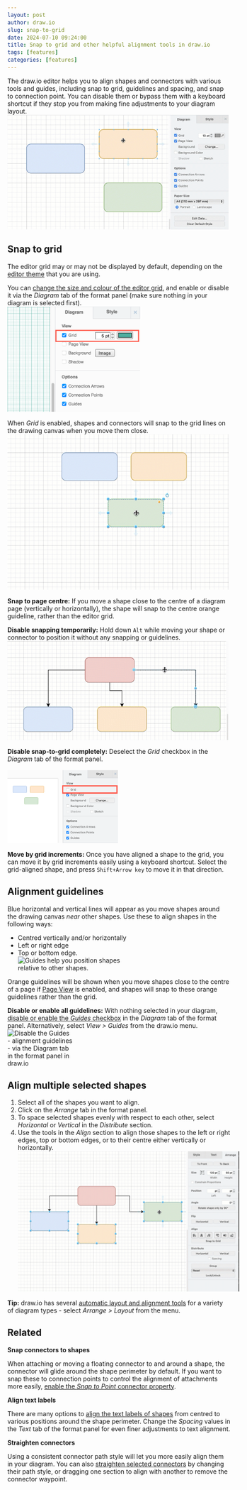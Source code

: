```yaml
---
layout: post
author: draw.io
slug: snap-to-grid
date: 2024-07-10 09:24:00
title: Snap to grid and other helpful alignment tools in draw.io
tags: [features]
categories: [features]
---
```


The draw.io editor helps you to align shapes and connectors with various tools and guides, including snap to grid, guidelines and spacing, and snap to connection point. You can disable them or bypass them with a keyboard shortcut if they stop you from making fine adjustments to your diagram layout. 
<br /><img src="/assets/img/blog/snap-to-grid-guides.gif" style="width=100%;max-width:500px;height:auto;" alt="Shapes will snap to the grid in draw.io unless you disable it via the Arrange tab of the format panel">

## Snap to grid

The editor grid may or may not be displayed by default, depending on the [editor theme](/doc/faq/editor-theme-change.html) that you are using. 

You can [change the size and colour of the editor grid](/doc/faq/editor-grid-change.html), and enable or disable it via the _Diagram_ tab of the format panel (make sure nothing in your diagram is selected first).
<br /><img src="/assets/img/blog/diagram-tab-grid-closeup.png" style="width=100%;max-width:300px;height:auto;" alt="Change how the grid is displayed on the drawing canvas in draw.io via the Diagram tab in the format panel"> 

When _Grid_ is enabled, shapes and connectors will snap to the grid lines on the drawing canvas when you move them close. 
<br /><img src="/assets/img/blog/snap-to-grid-alt.gif" style="width=100%;max-width:500px;height:auto;" alt="Hold down Alt while moving a shape to stop it from snapping to the grid or page center">

**Snap to page centre:** If you move a shape close to the centre of a diagram page (vertically or horizontally), the shape will snap to the centre orange guideline, rather than the editor grid. 

**Disable snapping temporarily:** Hold down ``Alt`` while moving your shape or connector to position it without any snapping or guidelines. 
<br /><img src="/assets/img/blog/snap-to-grid-connector.gif" style="width=100%;max-width:500px;height:auto;" alt="Hold down Alt while moving a shape or connector to stop it from snapping to the grid">

**Disable snap-to-grid completely:** Deselect the _Grid_ checkbox in the _Diagram_ tab of the format panel.  
<br /><img src="/assets/img/blog/diagram-tab-grid-disabled.png" style="width=100%;max-width:250px;height:auto;" alt="Disable the Grid via the Diagram tab in the format panel in draw.io"> 

**Move by grid increments:** Once you have aligned a shape to the grid, you can move it by grid increments easily using a keyboard shortcut. Select the grid-aligned shape, and press ``Shift+Arrow key`` to move it in that direction.

## Alignment guidelines

Blue horizontal and vertical lines will appear as you move shapes around the drawing canvas _near_ other shapes. Use these to align shapes in the following ways: 

* Centred vertically and/or horizontally
* Left or right edge
* Top or bottom edge.
<br /><img src="/assets/img/blog/guides.png" style="width=100%;max-width:250px;height:auto;" alt="Guides help you position shapes relative to other shapes.">

Orange guidelines will be shown when you move shapes close to the centre of a page if [Page View](/doc/faq/editor-page-view.html) is enabled, and shapes will snap to these orange guidelines rather than the grid.

**Disable or enable all guidelines:** With nothing selected in your diagram, [disable or enable the _Guides_ checkbox](/doc/faq/guides-hide-display.html) in the _Diagram_ tab of the format panel. Alternatively, select _View > Guides_ from the draw.io menu. 
<br /><img src="/assets/img/blog/diagram-tab-guides.png" style="width=100%;max-width:150px;height:auto;" alt="Disable the Guides - alignment guidelines - via the Diagram tab in the format panel in draw.io">

## Align multiple selected shapes

1. Select all of the shapes you want to align. 
2. Click on the _Arrange_ tab in the format panel.
3. To space selected shapes evenly with respect to each other, select _Horizontal_ or _Vertical_ in the _Distribute_ section. 
4. Use the tools in the _Align_ section to align those shapes to the left or right edges, top or bottom edges, or to their centre either vertically or horizontally.
<br /><img src="/assets/img/blog/arrange-distribute-align.gif" style="width=100%;max-width:500px;height:auto;" alt="Use the Align and Distribute tools in the Arrange tab of the format panel in draw.io to quickly and evenly layout shapes in your diagram">

**Tip:** draw.io has several [automatic layout and alignment tools](/doc/faq/apply-layouts.html) for a variety of diagram types - select _Arrange > Layout_ from the menu. 

## Related

**Snap connectors to shapes**

When attaching or moving a floating connector to and around a shape, the connector will glide around the shape perimeter by default. If you want to snap these to connection points to control the alignment of attachments more easily, [enable the _Snap to Point_ connector property](/doc/faq/snap-to-point.html). 

**Align text labels**

There are many options to [align the text labels of shapes](/blog/text-alignment.html) from centred to various positions around the shape perimeter. Change the _Spacing_ values in the _Text_ tab of the format panel for even finer adjustments to text alignment. 

**Straighten connectors**

Using a consistent connector path style will let you more easily align them in your diagram. You can also [straighten selected connectors](/blog/straighten-connectors.html) by changing their path style, or dragging one section to align with another to remove the connector waypoint. 